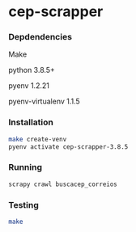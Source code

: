 # cep-scrapper


### Depdendencies
Make

python 3.8.5+

pyenv 1.2.21

pyenv-virtualenv 1.1.5

### Installation

```bash
make create-venv
pyenv activate cep-scrapper-3.8.5
```

### Running

```bash
scrapy crawl buscacep_correios
```

### Testing

```bash
make
```

